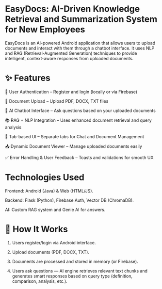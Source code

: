 # EasyDocs: AI-Driven Knowledge Retrieval and Summarization System for New Employees

EasyDocs is an AI-powered Android application that allows users to upload documents and interact with them through a chatbot interface. It uses NLP and RAG (Retrieval-Augmented Generation) techniques to provide intelligent, context-aware responses from uploaded documents.

# ✨ Features
🔐 User Authentication – Register and login (locally or via Firebase)

📄 Document Upload – Upload PDF, DOCX, TXT files

🧠 AI Chatbot Interface – Ask questions based on your uploaded documents

📚 RAG + NLP Integration – Uses enhanced document retrieval and query analysis

🧾 Tab-based UI – Separate tabs for Chat and Document Management

📤 Dynamic Document Viewer – Manage uploaded documents easily

✅ Error Handling & User Feedback – Toasts and validations for smooth UX

# Technologies Used

Frontend: Android (Java) & Web (HTML/JS).

Backend: Flask (Python), Firebase Auth, Vector DB (ChromaDB).

AI: Custom RAG system and Genie AI for answers.

# 🚀 How It Works
1. Users register/login via Android interface.

2. Upload documents (PDF, DOCX, TXT).

3. Documents are processed and stored in memory (or Firebase).

4. Users ask questions — AI engine retrieves relevant text chunks and generates smart responses based on query type (definition, comparison, analysis, etc.).
